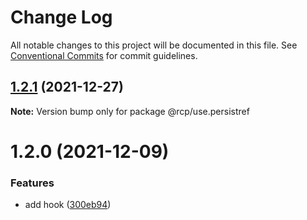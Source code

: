 # Change Log

All notable changes to this project will be documented in this file.
See [Conventional Commits](https://conventionalcommits.org) for commit guidelines.

<a name="1.2.1"></a>

## [1.2.1](https://github.com/imcuttle/rcp/compare/@rcp/use.persistref@1.2.0...@rcp/use.persistref@1.2.1) (2021-12-27)

**Note:** Version bump only for package @rcp/use.persistref

<a name="1.2.0"></a>

# 1.2.0 (2021-12-09)

### Features

- add hook ([300eb94](https://github.com/imcuttle/rcp/commit/300eb94))
